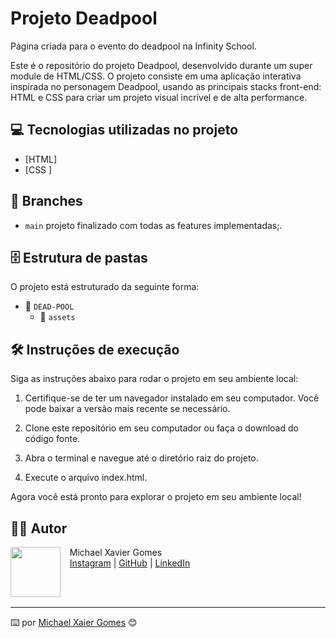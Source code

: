 # Projeto Deadpool

Página criada para o evento do deadpool na Infinity School.

Este é o repositório do projeto Deadpool, desenvolvido durante um super module de HTML/CSS. O projeto consiste em uma aplicação interativa inspirada no personagem Deadpool, usando as principais stacks front-end: HTML e CSS para criar um projeto visual incrível e de alta performance.

<!-- [Demonstração do projeto.webm] -->

## 💻 Tecnologias utilizadas no projeto

- [HTML]
- [CSS ]


## 🌿 Branches

- `main` projeto finalizado com todas as features implementadas;.

## 🗄️ Estrutura de pastas

O projeto está estruturado da seguinte forma:
- 📁 `DEAD-POOL`
  - 📁 `assets`

## 🛠️ Instruções de execução

Siga as instruções abaixo para rodar o projeto em seu ambiente local:

1. Certifique-se de ter um navegador  instalado em seu computador. Você pode baixar a versão mais recente se necessário.

2. Clone este repositório em seu computador ou faça o download do código fonte.

3. Abra o terminal e navegue até o diretório raiz do projeto.

4. Execute o arquivo index.html.


Agora você está pronto para explorar o projeto em seu ambiente local!

## 👩‍💻 Autor

<p>
    <img align=left margin=10 width=80 src="https://avatars.githubusercontent.com/MichaelXG?v=4"/>
    <p>&nbsp&nbsp&nbspMichael Xavier Gomes<br>
    &nbsp&nbsp&nbsp<a href="https://www.instagram.com/michaelxg/">Instagram</a>&nbsp;|&nbsp;<a href="https://github.com/MichaelXG">GitHub</a>&nbsp;|&nbsp;<a href="https://www.linkedin.com/in/michael-xg/">LinkedIn</a>&nbsp;</p>
</p>
<br/><br/>
<p>

---

⌨️ por [Michael Xaier Gomes](https://github.com/MichaelXG) 😊
